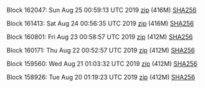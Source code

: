Block 162047: Sun Aug 25 00:59:13 UTC 2019 [zip](https://dash-bootstrap.ams3.digitaloceanspaces.com/testnet/2019-08-25/bootstrap.dat.zip) (416M) [SHA256](https://dash-bootstrap.ams3.digitaloceanspaces.com/testnet/2019-08-25/sha256.txt)

Block 161413: Sat Aug 24 00:56:35 UTC 2019 [zip](https://dash-bootstrap.ams3.digitaloceanspaces.com/testnet/2019-08-24/bootstrap.dat.zip) (416M) [SHA256](https://dash-bootstrap.ams3.digitaloceanspaces.com/testnet/2019-08-24/sha256.txt)

Block 160801: Fri Aug 23 00:58:57 UTC 2019 [zip](https://dash-bootstrap.ams3.digitaloceanspaces.com/testnet/2019-08-23/bootstrap.dat.zip) (412M) [SHA256](https://dash-bootstrap.ams3.digitaloceanspaces.com/testnet/2019-08-23/sha256.txt)

Block 160171: Thu Aug 22 00:52:57 UTC 2019 [zip](https://dash-bootstrap.ams3.digitaloceanspaces.com/testnet/2019-08-22/bootstrap.dat.zip) (412M) [SHA256](https://dash-bootstrap.ams3.digitaloceanspaces.com/testnet/2019-08-22/sha256.txt)

Block 159560: Wed Aug 21 01:03:32 UTC 2019 [zip](https://dash-bootstrap.ams3.digitaloceanspaces.com/testnet/2019-08-21/bootstrap.dat.zip) (412M) [SHA256](https://dash-bootstrap.ams3.digitaloceanspaces.com/testnet/2019-08-21/sha256.txt)

Block 158926: Tue Aug 20 01:19:23 UTC 2019 [zip](https://dash-bootstrap.ams3.digitaloceanspaces.com/testnet/2019-08-20/bootstrap.dat.zip) (412M) [SHA256](https://dash-bootstrap.ams3.digitaloceanspaces.com/testnet/2019-08-20/sha256.txt)
